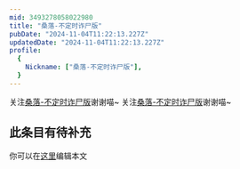```yaml
---
mid: 3493278058022980
title: "桑落-不定时诈尸版"
pubDate: "2024-11-04T11:22:13.227Z"
updatedDate: "2024-11-04T11:22:13.227Z"
profile:
  {
    Nickname: ["桑落-不定时诈尸版"],
  }
---
```


关注[桑落-不定时诈尸版](https://space.bilibili.com/3493278058022980)谢谢喵~ 关注[桑落-不定时诈尸版](https://space.bilibili.com/3493278058022980)谢谢喵~

## 此条目有待补充
你可以在[这里](https://github.com/Yuhanawa/VTuber.ICU/edit/master/src/content/v/桑落-不定时诈尸版/index.md)编辑本文
